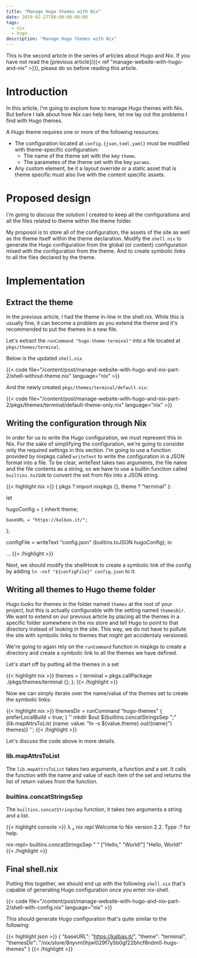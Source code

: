 ```yaml
---
title: "Manage Hugo themes with Nix"
date: 2019-02-27T00:00:00-08:00
tags:
  - nix
  - hugo
description: "Manage Hugo themes with Nix"
---
```


This is the second article in the series of articles about Hugo and Nix.
If you have not read the [previous article]({{< ref
"manage-website-with-hugo-and-nix" >}}), please do so before reading
this article.

# Introduction

In this article, I'm going to explore how to manage Hugo themes with
Nix. But before I talk about how Nix can help here, let me lay out the
problems I find with Hugo themes.

A Hugo theme requires one or more of the following resources:

- The configuration located at `config.{json,toml,yaml}` must be
  modified with theme-specific configuration:
  - The name of the theme set with the key `theme`.
  - The parametes of the theme set with the key `params`.
- Any custom element, be it a layout override or a static asset that is
  theme specific must also live with the content specific assets.

# Proposed design

I'm going to discuss the solution I created to keep all the
configurations and all the files related to theme within the theme
folder.

My proposol is to store all of the configuration, the assets of the site
as well as the theme itself within the theme declaration. Modify the
`shell.nix` to generate the Hugo configuration from the global (or
content) configuration mixed with the configuration from the theme. And
to create symbolic links to all the files declared by the theme.

# Implementation

## Extract the theme

In the previous article, I had the theme in-line in the
shell.nix. While this is usually fine, it can become a problem as you
extend the theme and it's recommended to put the themes in a new file.

Let's extract the `runCommand "hugo-theme-terminal"` into a file located
at `pkgs/themes/terminal`.

Below is the updated `shell.nix`

{{< code file="/content/post/manage-website-with-hugo-and-nix-part-2/shell-without-theme.nix" language="nix" >}}

And the newly created `pkgs/themes/terminal/default.nix`:

{{< code file="/content/post/manage-website-with-hugo-and-nix-part-2/pkgs/themes/terminal/default-theme-only.nix" language="nix" >}}

## Writing the configuration through Nix

In order for us to write the Hugo configuration, we must represent this
in Nix. For the sake of simplifying the configuration, we're going to
consider only the required settings in this section. I'm going to use a
function provided by nixpkgs called `writeText` to write the
configuration in a JSON format into a file. To be clear, writeText takes
two arguments, the file name and the file contents as a string, so we
have to use a builtin function called `builtins.toJSON` to convert the
set from Nix into a JSON string.

{{< highlight nix >}}
{ pkgs ? import nixpkgs {}, theme ? "terminal" }:

let

  hugoConfig = {
    inherit theme;

    baseURL = "https://kalbas.it/";
  };

  configFile = writeText "config.json" (builtins.toJSON hugoConfig);
in

  ...
{{< /highlight >}}

Next, we should modify the shellHook to create a symbolic link of the
config by adding `ln -nsf "${configFile}" config.json` to it.

## Writing all themes to Hugo theme folder

Hugo looks for themes in the folder named `themes` at the root of your
project, but this is actually configurable with the setting named
`themesDir`. We want to extend on our previous article by placing all
the themes in a specific folder somewhere in the nix store and tell Hugo
to point to that directory instead of looking in the site. This way, we
do not have to pollute the site with symbolic links to themes that might
get accidentaly versioned.

We're going to again rely on the `runCommand` function in nixpkgs to
create a directory and create a symbolic link to all the themes we have
defined.

Let's start off by putting all the themes in a set

{{< highlight nix >}}
themes = {
  terminal = pkgs.callPackage ./pkgs/themes/terminal {};
};
{{< /highlight >}}

Now we can simply iterate over the name/value of the themes set to
create the symbolic links:

{{< highlight nix >}}
themesDir = runCommand "hugo-themes"
  {
    preferLocalBuild = true;
  }
  ''
    mkdir $out
    ${builtins.concatStringsSep ";" (lib.mapAttrsToList
				      (name: value: "ln -s ${value.theme} $out/${name}")
				      themes)}
    '';
{{< /highlight >}}

Let's discuss the code above in more details.

### lib.mapAttrsToList

The `lib.mapAttrsToList` takes two arguments, a function and a set. It
calls the function with the name and value of each item of the set and
returns the list of return values from the function.

### builtins.concatStringsSep

The `builtins.concatStringsSep` function, it takes two arguments a
string and a list.

{{< highlight console >}}
  λ  nix repl
 Welcome to Nix version 2.2. Type :? for help.

 nix-repl> builtins.concatStringsSep " " ["Hello," "World!"]
 "Hello, World!"
{{< /highlight >}}

## Final shell.nix

Putting this together, we should end up with the following `shell.nix`
that's capable of generating Hugo configuration once you enter nix-shell.

{{< code file="/content/post/manage-website-with-hugo-and-nix-part-2/shell-with-config.nix" language="nix" >}}

This should generate Hugo configuration that's quite similar to the
following:

{{< highlight json >}}
{
    "baseURL": "https://kalbas.it/",
    "theme": "terminal",
    "themesDir": "/nix/store/8nyvm0hjwl029f7y5b0gf22bhcf8ndm0-hugo-themes"
}
{{< /highlight >}}
